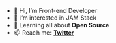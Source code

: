 - 👋 Hi, I’m Front-end Developer
- 👀 I’m interested in JAM Stack
- 🌱 Learning all about **Open Source**
- 📫 Reach me: **[Twitter](https://twitter.com/jahangirawan_)**
<!---
malik-jahangir/malik-jahangir is a ✨ special ✨ repository because its `README.md` (this file) appears on your GitHub profile.
You can click the Preview link to take a look at your changes.
--->
